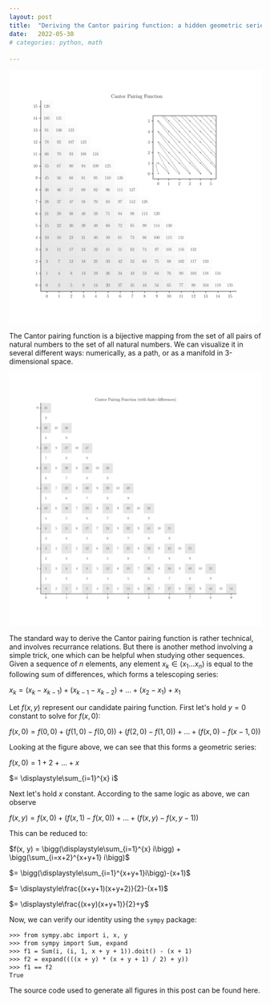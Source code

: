 ```yaml
---
layout: post
title:  "Deriving the Cantor pairing function: a hidden geometric series"
date:   2022-05-30
# categories: python, math

---
```


![Cantor pairing function](/assets/images/cantor.svg)

The Cantor pairing function is a bijective mapping from the set of all pairs of natural numbers to the set of all natural numbers. We can visualize it in several different ways: numerically, as a path, or as a manifold in 3-dimensional space.

![Cantor pairing function (with finite diffences)](/assets/images/diff.svg)

The standard way to derive the Cantor pairing function is rather technical, and involves recurrance relations. But there is another method involving a simple trick, one which can be helpful when studying other sequences. Given a sequence of $n$ elements, any element $x_k \in (x_1 \dots x_n)$ is equal to the following sum of differences, which forms a telescoping series:

$x_k = (x_k - x_{k-1}) + (x_{k-1} - x_{k-2}) + \dots + (x_2 - x_1) + x_1$

Let $f(x, y)$ represent our candidate pairing function. First let's hold $y = 0$ constant to solve for $f(x, 0)$:

$f(x, 0) = f(0,0) + \big(f(1,0)-f(0,0)\big) + \big(f(2,0) - f(1,0)\big) + \dots + \big(f(x, 0) - f(x-1, 0)\big)$

Looking at the figure above, we can see that this forms a geometric series:

$f(x, 0) = 1 + 2 + \dots + x$

$= \displaystyle\sum_{i=1}^{x} i$

Next let's hold $x$ constant. According to the same logic as above, we can observe

$f(x, y) = f(x, 0) + \big(f(x, 1) - f(x, 0)\big) + \dots + \big(f(x, y) - f(x, y-1)\big)$

This can be reduced to:

$f(x, y) = \bigg(\displaystyle\sum_{i=1}^{x} i\bigg) + \bigg(\sum_{i=x+2}^{x+y+1} i\bigg)$

$= \bigg(\displaystyle\sum_{i=1}^{x+y+1}i\bigg)-(x+1)$

$= \displaystyle\frac{(x+y+1)(x+y+2)}{2}-(x+1)$

$= \displaystyle\frac{(x+y)(x+y+1)}{2}+y$

Now, we can verify our identity using the `sympy` package:

```
>>> from sympy.abc import i, x, y
>>> from sympy import Sum, expand
>>> f1 = Sum(i, (i, 1, x + y + 1)).doit() - (x + 1)
>>> f2 = expand((((x + y) * (x + y + 1) / 2) + y))
>>> f1 == f2
True
```
The source code used to generate all figures in this post can be found here.